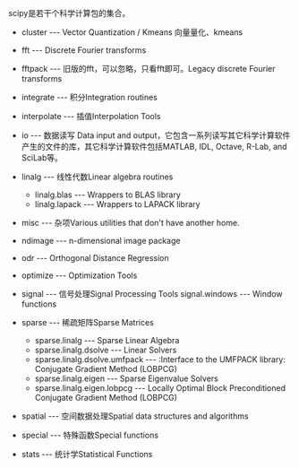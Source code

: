 scipy是若干个科学计算包的集合。  
* cluster                      --- Vector Quantization / Kmeans
向量量化、kmeans

* fft                          --- Discrete Fourier transforms
* fftpack                      --- 旧版的fft，可以忽略，只看fft即可。Legacy discrete Fourier transforms
* integrate                    --- 积分Integration routines
* interpolate                  --- 插值Interpolation Tools
* io                           --- 数据读写 Data input and output，它包含一系列读写其它科学计算软件产生的文件的库，其它科学计算软件包括MATLAB, IDL, Octave, R-Lab, and SciLab等。
* linalg                       --- 线性代数Linear algebra routines
  * linalg.blas                  --- Wrappers to BLAS library
  * linalg.lapack                --- Wrappers to LAPACK library
* misc                         --- 杂项Various utilities that don't have
                                  another home.
* ndimage                      --- n-dimensional image package
* odr                          --- Orthogonal Distance Regression
* optimize                     --- Optimization Tools
* signal                       --- 信号处理Signal Processing Tools
 signal.windows               --- Window functions
* sparse                       ---  稀疏矩阵Sparse Matrices
  * sparse.linalg                --- Sparse Linear Algebra
  * sparse.linalg.dsolve         --- Linear Solvers
  * sparse.linalg.dsolve.umfpack --- :Interface to the UMFPACK library:
                                  Conjugate Gradient Method (LOBPCG)
  * sparse.linalg.eigen          --- Sparse Eigenvalue Solvers
  * sparse.linalg.eigen.lobpcg   --- Locally Optimal Block Preconditioned
                                  Conjugate Gradient Method (LOBPCG)
* spatial                      --- 空间数据处理Spatial data structures and algorithms
* special                      --- 特殊函数Special functions
* stats                        --- 统计学Statistical Functions
